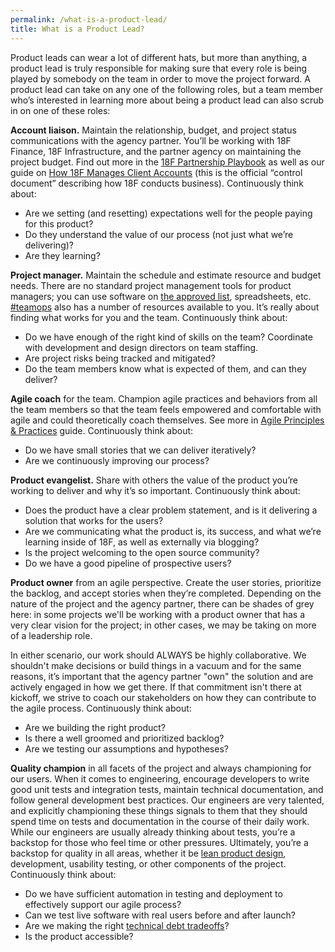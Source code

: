 ```yaml
---
permalink: /what-is-a-product-lead/
title: What is a Product Lead?
---
```

Product leads can wear a lot of different hats, but more than anything, a product lead is truly responsible for making sure that every role is being played by somebody on the team in order to move the project forward. A product lead can take on any one of the following roles, but a team member who’s interested in learning more about being a product lead can also scrub in on one of these roles:

**Account liaison.** Maintain the relationship, budget, and project status communications with the agency partner. You’ll be working with 18F Finance, 18F Infrastructure, and the partner agency on maintaining the project budget. Find out more in the [18F Partnership Playbook](https://pages.18f.gov/partnership-playbook/) as well as our guide on [How 18F Manages Client Accounts](https://handbook.18f.gov/client-accounts/) (this is the official “control document” describing how 18F conducts business). Continuously think about: 

-   Are we setting (and resetting) expectations well for the people paying for this product? 
-   Do they understand the value of our process (not just what we’re delivering)? 
-   Are they learning?

**Project manager.** Maintain the schedule and estimate resource and budget needs. There are no standard project management tools for product managers; you can use software on [the approved list](https://hub.18f.gov/private/tools/), spreadsheets, etc. [#teamops](https://18f.slack.com/messages/teamops) also has a number of resources available to you. It’s really about finding what works for you and the team. Continuously think about:

-   Do we have enough of the right kind of skills on the team? Coordinate with development and design directors on team staffing.
-   Are project risks being tracked and mitigated?
-   Do the team members know what is expected of them, and can they deliver?

**Agile coach** for the team. Champion agile practices and behaviors from all the team members so that the team feels empowered and comfortable with agile and could theoretically coach themselves. See more in [Agile Principles & Practices](https://pages.18f.gov/agile/) guide. Continuously think about: 

-   Do we have small stories that we can deliver iteratively?
-   Are we continuously improving our process?

**Product evangelist.** Share with others the value of the product you’re working to deliver and why it’s so important. Continuously think about: 

-   Does the product have a clear problem statement, and is it delivering a solution that works for the users?
-   Are we communicating what the product is, its success, and what we’re learning inside of 18F, as well as externally via blogging?
-   Is the project welcoming to the open source community?
-   Do we have a good pipeline of prospective users?

**Product owner** from an agile perspective. Create the user stories, prioritize the backlog, and accept stories when they’re completed. Depending on the nature of the project and the agency partner, there can be shades of grey here: in some projects we'll be working with a product owner that has a very clear vision for the project; in other cases, we may be taking on more of a leadership role. 

In either scenario, our work should ALWAYS be highly collaborative. We shouldn't make decisions or build things in a vacuum and for the same reasons, it’s important that the agency partner "own" the solution and are actively engaged in how we get there. If that commitment isn't there at kickoff, we strive to coach our stakeholders on how they can contribute to the agile process. Continuously think about: 

-   Are we building the right product?
-   Is there a well groomed and prioritized backlog?
-   Are we testing our assumptions and hypotheses?

**Quality champion** in all facets of the project and always championing for our users. When it comes to engineering, encourage developers to write good unit tests and integration tests, maintain technical documentation, and follow general development best practices. Our engineers are very talented, and explicitly championing these things signals to them that they should spend time on tests and documentation in the course of their daily work. While our engineers are usually already thinking about tests, you’re a backstop for those who feel time or other pressures. Ultimately, you’re a backstop for quality in all areas, whether it be [lean product design](https://pages.18f.gov/lean-product-design/), development, usability testing, or other components of the project. Continuously think about: 

-   Do we have sufficient automation in testing and deployment to effectively support our agile process?
-   Can we test live software with real users before and after launch?
-   Are we making the right [technical debt tradeoffs](https://18f.gsa.gov/tags/technical-debt/)?  
-   Is the product accessible?

